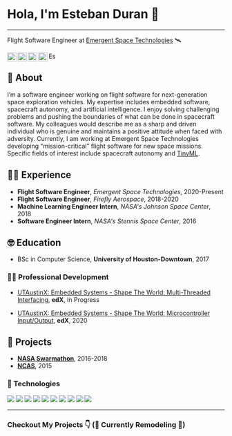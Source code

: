 # Hola, I'm Esteban Duran 👋
___

Flight Software Engineer at [Emergent Space Technologies](https://www.emergentspace.com/) 🛰️

<a href="https://nasa.gov">
  <img align="left" alt="I Love NASA" width="21px" src="https://github.com/esduran/esduran/blob/master/assets/2850_Nasa.png" />
</a>

<a href="https://twitter.com/astroesteban">
  <img align="left" alt="Esteban Duran | Twitter" width="21px" src="https://raw.githubusercontent.com/anuraghazra/anuraghazra/master/assets/twitter.svg" />
</a>

<a href="https://linkedin.com/in/estebanduran">
  <img align="left" alt="Esteban Duran | LinkedIn" width="21px" src="https://github.com/esduran/esduran/blob/master/assets/LI-In-Bug.png" />
</a>

<a href="https://discord.com/users/astroesteban#3922">
  <img align="left" alt="Esteban Duran | Discord" width="21px" src="https://github.com/esduran/esduran/blob/master/assets/Discord-Logo-Color.svg" />
</a>

<a href="http://www.twitch.tv/astroesteban">
  <img align="left" alt="Esteban Duran | Twitch" width="17px" src="https://github.com/esduran/esduran/blob/master/assets/TwitchGlitchPurple.svg" />
</a>



<br />

## 🤖 About

I’m a software engineer working on flight software for next-generation space exploration vehicles. My expertise includes embedded software, spacecraft autonomy, and artificial intelligence. I enjoy solving challenging problems and pushing the boundaries of what can be done in spacecraft software. My colleagues would describe me as a sharp and driven individual who is genuine and maintains a positive attitude when faced with adversity. Currently, I am working at Emergent Space Technologies developing “mission-critical” flight software for new space missions. Specific fields of interest include spacecraft autonomy and [TinyML](https://www.tinyml.org/home/).

## 🧑‍💻 Experience

* **Flight Software Engineer**, _Emergent Space Technologies_, 2020-Present
* **Flight Software Engineer**, _Firefly Aerospace_, 2018-2020
* **Machine Learning Engineer Intern**, _NASA's Johnson Space Center_, 2018
* **Software Engineer Intern**, _NASA's Stennis Space Center_, 2016

## 🤓 Education

* BSc in Computer Science, **University of Houston-Downtown**, 2017

### 🧑‍🚀 Professional Development

* [UTAustinX: Embedded Systems - Shape The World: Multi-Threaded Interfacing](), **edX**, In Progress

* [UTAustinX: Embedded Systems - Shape The World: Microcontroller Input/Output](https://courses.edx.org/certificates/c6af07e151504dc094de87fe2749e3bc), **edX**, 2020

## 👾 Projects

* **[NASA Swarmathon](http://nasaswarmathon.com)**, 2016-2018
* **[NCAS](http://nas.okstate.edu/ncas/)**, 2015

### 🚀 Technologies

![](https://img.shields.io/badge/-Python-informational?style=flat&logo=Python&logoColor=white&color=3776AB)
![](https://img.shields.io/badge/-C-informational?style=flat&logo=C&logoColor=white&color=A8B9CC)
![](https://img.shields.io/badge/-C++-informational?style=flat&logo=c%2B%2B&logoColor=white&color=00599C)
![](https://img.shields.io/badge/-Git-informational?style=flat&logo=Git&logoColor=white&color=F05032)
![](https://img.shields.io/badge/-Linux-informational?style=flat&logo=Linux&logoColor=black&color=FCC624)
![](https://img.shields.io/badge/-Docker-informational?style=flat&logo=Docker&logoColor=white&color=2496ED)
![](https://img.shields.io/badge/-CMake-informational?style=flat&logo=CMake&logoColor=white&color=064F8C)
![](https://img.shields.io/badge/-Arduino-informational?style=flat&logo=Arduino&logoColor=white&color=00979D)
![](https://img.shields.io/badge/-Raspberry_Pi-informational?style=flat&logo=Raspberry-Pi&logoColor=white&color=C51A4A)
![](https://img.shields.io/badge/-Vim-informational?style=flat&logo=Vim&logoColor=white&color=019733)

___

### Checkout My Projects 👇 (🚧 Currently Remodeling 🚧)
